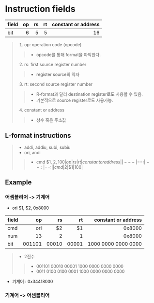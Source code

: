 # Instruction fields

|field|op|rs|rt|constant or address|
|---|--:|--:|--:|--:|
|bit|6|5|5|16|

> 1. op: operation code (opcode)
>> - opcode를 통해 format을 파악한다.
> 2. rs: first source register number
>> - register source의 약자
> 3. rt: second source register number
>> - R-format과 달리 destination register로도 사용할 수 있음.
>> - 기본적으로 source register로도 사용가능.
> 4. constant or address
>> - 상수 혹은 주소값


## L-format instructions
> - addi, addiu, subi, subiu
> - ori, andi
>> - cmd $1, $2, 100
|op|rs|rt|constant or address|
|---|--:|--:|--:|
|cmd|$2|$1|100|

## Example
### 어셈블리어 -> 기계어
- ori $1, $2, 0x8000

|field|op|rs|rt|constant or address|
|---|--:|--:|--:|--:|
|cmd|ori|$2|$1|0x8000|
|num|13|2|1|0x8000|
|bit|001101|00010|00001|1000 0000 0000 0000|

> - 2진수
>> - 001101 00010 00001 1000 0000 0000 0000
>> - 0011 0100 0100 0001 1000 0000 0000 0000

- 기계어 : 0x34418000

### 기계어 -> 어셈블리어
